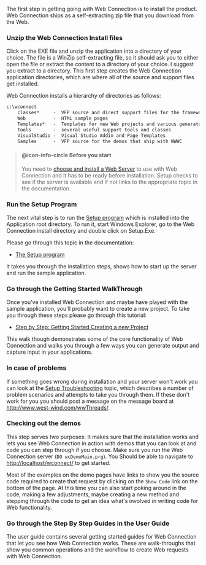 ﻿The first step in getting going with Web Connection is to install the product. Web Connection ships as a self-extracting zip file that you download from the Web.

### Unzip the Web Connection Install files
Click on the EXE file and unzip the application into a directory of your choice. The file is a WinZip self-extracting file, so it should ask you to either open the file or extract the content to a directory of your choice. I suggest you extract to a directory. This first step creates the Web Connection application directories, which are where all of the source and support files get installed.

Web Connection installs a hierarchy of directories as follows:

```txt  
c:\wconnect
	classes*     -	VFP source and direct support files for the framework (required for development)
	Web          -  HTML sample pages
	Templates*   -	Templates for new Web projects and various generators
	Tools        -	several useful support tools and classes
	VisualStudio -  Visual Studio Addin and Page Templates
	Samples      -	VFP source for the demos that ship with WWWC
```

> #### @icon-info-circle Before you start
> You need to [choose and install a Web Server](VFPS://Topic/_5U10P0FG7) to use with Web Connection and it has to be ready before installation. Setup checks to see if the server is available and if not links to the appropriate topic in the documentation.

### Run the Setup Program
The next vital step is to run the [Setup program](vfps://Topic/The%20Setup%20program) which is installed into the Application root directory. To run it, start Windows Explorer, go to the Web Connection install directory and double click on Setup.Exe. 

Please go through this topic in the documentation:

* [The Setup program](vfps://Topic/The%20Setup%20program) 

It takes you through the installation steps, shows how to start up the server and run the sample application.

### Go through the Getting Started WalkThrough
Once you've installed Web Connection and maybe have played with the sample application, you'll probably want to create a new project. To take you through these steps please go through this tutorial:

* [Step by Step: Getting Started Creating a new Project](VFPS://Topic/_0NB1AL6FM)

This walk though demonstrates some of the core functionality of Web Connection and walks you through a few ways you can generate output and capture input in your applications.

### In case of problems
If something goes wrong during installation and your server won't work you can look at the [Setup Troubleshooting](vfps://Topic/Setup%20troubleshooting) topic, which describes a number of problem scenarios and attempts to take you through them. If these don't work for you you should post a message on the message board at <a href="http://www.west-wind.com/wwThreads/" target="top">http://www.west-wind.com/wwThreads/</a>.

### Checking out the demos
This step serves two purposes: It makes sure that the installation works and lets you see Web Connection in action with demos that you can look at and code you can step through if you choose. Make sure you run the Web Connection server (`DO wcDemoMain.prg`). You Should be able to navigate to <a href="http://localhost/wconnect/" target="top">http://localhost/wconnect/</a> to get started.

Most of the examples on the demo pages have links to show you the source code required to create that request by clicking on the `Show Code` link on the bottom of the page. At this time you can also start poking around in the code, making a few adjustments, maybe creating a new method and stepping through the code to get an idea what's involved in writing code for Web functionality.

### Go through the Step By Step Guides in the User Guide
The user guide contains several getting started guides for Web Connection that let you see how Web Connection works. These are walk-throughs that show you common operations and the workflow to create Web requests with Web Connection.